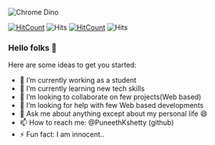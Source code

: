 
![Chrome Dino](https://mir-s3-cdn-cf.behance.net/project_modules/max_1200/4ff07986208593.5d9a654e92f36.gif)


[![HitCount](http://hits.dwyl.com/amrrs/amrrs.svg)](http://hits.dwyl.com/amrrs/amrrs) ![Hits](https://hitcounter.pythonanywhere.com/count/tag.svg?url=https%3A%2F%2Fgithub.com%2Famrrs)	[![HitCount](http://hits.dwyl.com/amrrs/amrrs.svg)](http://hits.dwyl.com/amrrs/amrrs) ![Hits](https://hitcounter.pythonanywhere.com/count/tag.svg?url=https%3A%2F%2Fgithub.com%2Famrrs)

### Hello folks 👋

Here are some ideas to get you started:

- 🔭 I’m currently working as a student
- 🌱 I’m currently learning new tech skills
- 👯 I’m looking to collaborate on few projects(Web based)
- 🤔 I’m looking for help with few Web based developments
- 💬 Ask me about anything except about my personal life 😄 
- 📫 How to reach me: 
        @PuneethKshetty (github)
- ⚡ Fun fact: I am innocent..
